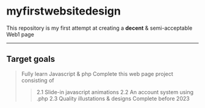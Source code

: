 # myfirstwebsitedesign
This repository is my first attempt at creating a **decent** & semi-acceptable Web1 page

---

## Target goals

>Fully learn Javascript & php
Complete this web page project consisting of
>>2.1 Slide-in javascript animations
>>2.2 An account system using .php
>>2.3 Quality illustations & designs
Complete before 2023
